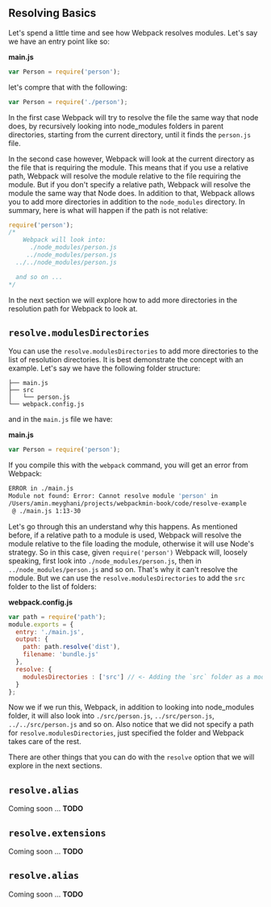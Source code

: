 ## Resolving Basics

Let's spend a little time and see how Webpack resolves modules. Let's say we have an entry point like so:

**main.js**

```javascript
var Person = require('person');
```
let's compre that with the following:

```javascript
var Person = require('./person');
```
In the first case Webpack will try to resolve the file the same way that node does, by recursively looking into node_modules folders in parent directories, starting from the current directory, until it finds the `person.js` file.

In the second case however, Webpack will look at the current directory as the file that is requiring the module. This means that if you use a relative path, Webpack will resolve the module relative to the file requiring the module. But if you don't specify a relative path, Webpack will resolve the module the same way that Node does. In addition to that, Webpack allows you to add more directories in addition to the `node_modules` directory. In summary, here is what will happen if the path is not relative:

```javascript
require('person');
/*
    Webpack will look into:
      ./node_modules/person.js
     ../node_modules/person.js
  ../../node_modules/person.js

  and so on ...
*/
```

In the next section we will explore how to add more directories in the resolution path for Webpack to look at.

## `resolve.modulesDirectories`

You can use the `resolve.modulesDirectories` to add more directories to the list of resolution directories. It is best demonstrate the concept with an example. Let's say we have the following folder structure:

```
├── main.js
├── src
│   └── person.js
└── webpack.config.js
```

and in the `main.js` file we have:

**main.js**

```javascript
var Person = require('person');
```

If you compile this with the `webpack` command, you will get an error from Webpack:

```bash
ERROR in ./main.js
Module not found: Error: Cannot resolve module 'person' in
/Users/amin.meyghani/projects/webpackmin-book/code/resolve-example
 @ ./main.js 1:13-30
```

Let's go through this an understand why this happens. As mentioned before, if a relative path to a module is used, Webpack will resolve the module relative to the file loading the module, otherwise it will use Node's strategy. So in this case, given `require('person')` Webpack will, loosely speaking, first look into `./node_modules/person.js`, then in `../node_modules/person.js` and so on. That's why it can't resolve the module. But we can use the `resolve.modulesDirectories` to add the `src` folder to the list of folders:

**webpack.config.js**

```javascript
var path = require('path');
module.exports = {
  entry: './main.js',
  output: {
    path: path.resolve('dist'),
    filename: 'bundle.js'
  },
  resolve: {
    modulesDirectories : ['src'] // <- Adding the `src` folder as a modules directory.
  }
};
```

Now we if we run this, Webpack, in addition to looking into node_modules folder, it will also look into `./src/person.js`, `../src/person.js`, `../../src/person.js` and so on. Also notice that we did not specify a path for `resolve.modulesDirectories`, just specified the folder and Webpack takes care of the rest.

There are other things that you can do with the `resolve` option that we will explore in the next sections.

## `resolve.alias`

Coming soon ... **TODO**

## `resolve.extensions`

Coming soon ... **TODO**

## `resolve.alias`

Coming soon ... **TODO**












